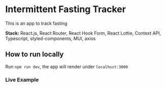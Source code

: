 # Intermittent Fasting Tracker

This is an app to track fasting

<b>Stack:</b> React.js, React Router, React Hook Form, React Lottie, Context API, Typescript, styled-components, MUI, axios

## How to run locally

Run `npm run dev`, the app will render under `localhost:3000`

### Live Example
